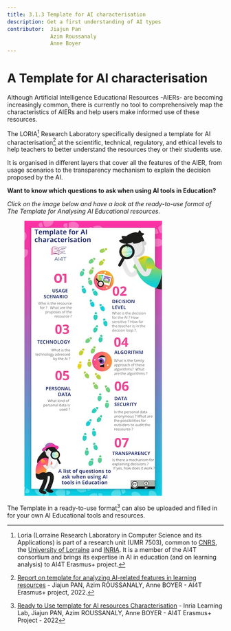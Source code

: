 ```yaml
---
title: 3.1.3 Template for AI characterisation
description: Get a first understanding of AI types
contributor:  Jiajun Pan
              Azim Roussanaly
              Anne Boyer
---
```


# A Template for AI characterisation

Although Artificial Intelligence Educational Resources -AIERs- are becoming increasingly common, there is currently no tool to comprehensively map the characteristics of AIERs and help users make informed use of these resources.

The LORIA[^1] Research Laboratory specifically designed a template for AI characterisation[^2] at the scientific, technical, regulatory, and ethical levels to help teachers to better understand the resources they or their students use.

It is organised in different layers that cover all the features of the AIER, from usage scenarios to the transparency mechanism to explain the decision proposed by the AI.

**Want to know which questions to ask when using AI tools in Education?**

_Click on the image below and have a look at the ready-to-use format of The Template for Analysing AI Educational resources._

<a href="./AI4T-Template_Ready_to_use.pdf" target="_blank"><figure>
  <img src="Images/AI4T-Template-Detective-visual.jpg" alt="A Ready to Use template for AI resources Characterisation"/>
</figure></a>

The Template in a ready-to-use format[^3] can also be uploaded and filled in for your own AI Educational tools and resources.

[^1]: Loria (Lorraine Research Laboratory in Computer Science and its Applications) is part of a research unit (UMR 7503), common to [CNRS](http://www.cnrs.fr/index.php), the [University of Lorraine](http://vers.univ-lorraine.fr/) and [INRIA](http://www.inria.fr/en/). It is a member of the AI4T consortium and brings its expertise in AI in education (and on learning analysis) to AI4T Erasmus+ project.

[^2]: [Report on template for analyzing AI-related features in learning resources](./REPORT_ON_THE_TEMPLATE_1.0.pdf) - Jiajun PAN, Azim ROUSSANALY, Anne BOYER - AI4T Erasmus+ project, 2022.

[^3]: [Ready to Use template for AI resources Characterisation](./AI4T-Template_Ready_to_use.pdf) - Inria Learning Lab, Jiajun PAN, Azim ROUSSANALY, Anne BOYER - AI4T Erasmus+ Project - 2022
